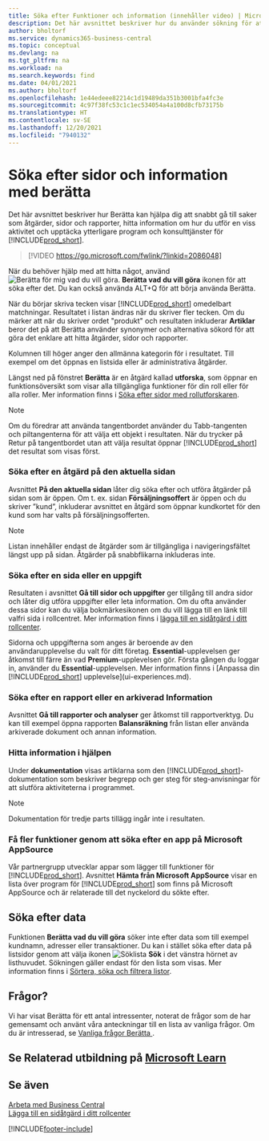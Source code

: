 ```yaml
---
title: Söka efter Funktioner och information (innehåller video) | Microsoft Docs
description: Det här avsnittet beskriver hur du använder sökning för att hitta åtgärder, sidor, rapporter, dokumentation och data, samt andra program och rådgivning.
author: bholtorf
ms.service: dynamics365-business-central
ms.topic: conceptual
ms.devlang: na
ms.tgt_pltfrm: na
ms.workload: na
ms.search.keywords: find
ms.date: 04/01/2021
ms.author: bholtorf
ms.openlocfilehash: 1e44edeee82214c1d19489da351b3001bfa4fc3e
ms.sourcegitcommit: 4c97f38fc53c1c1ec534054a4a100d8cfb73175b
ms.translationtype: HT
ms.contentlocale: sv-SE
ms.lasthandoff: 12/20/2021
ms.locfileid: "7940132"
---
```

# <a name="finding-pages-and-information-with-tell-me"></a>Söka efter sidor och information med berätta  
Det här avsnittet beskriver hur Berätta kan hjälpa dig att snabbt gå till saker som åtgärder, sidor och rapporter, hitta information om hur du utför en viss aktivitet och upptäcka ytterligare program och konsulttjänster för [!INCLUDE[prod_short](includes/prod_short.md)].  


> [!VIDEO https://go.microsoft.com/fwlink/?linkid=2086048]

När du behöver hjälp med att hitta något, använd ![Berätta för mig vad du vill göra.](media/ui-search/search.png "Sök efter sida eller rapport") **Berätta vad du vill göra** ikonen för att söka efter det. Du kan också använda ALT+Q för att börja använda Berätta.

När du börjar skriva tecken visar [!INCLUDE[prod_short](includes/prod_short.md)] omedelbart matchningar. Resultatet i listan ändras när du skriver fler tecken. Om du märker att när du skriver ordet "produkt" och resultaten inkluderar **Artiklar** beror det på att Berätta använder synonymer och alternativa sökord för att göra det enklare att hitta åtgärder, sidor och rapporter.

Kolumnen till höger anger den allmänna kategorin för i resultatet. Till exempel om det öppnas en listsida eller är administrativa åtgärder.  

Längst ned på fönstret **Berätta** är en åtgärd kallad **utforska**, som öppnar en funktionsöversikt som visar alla tillgängliga funktioner för din roll eller för alla roller. Mer information finns i [Söka efter sidor med rollutforskaren](ui-role-explorer.md).

> [!NOTE]  
>   Om du föredrar att använda tangentbordet använder du Tabb-tangenten och piltangenterna för att välja ett objekt i resultaten. När du trycker på Retur på tangentbordet utan att välja resultat öppnar [!INCLUDE[prod_short](includes/prod_short.md)] det resultat som visas först.

### <a name="finding-an-action-on-the-current-page"></a>Söka efter en åtgärd på den aktuella sidan
Avsnittet **På den aktuella sidan** låter dig söka efter och utföra åtgärder på sidan som är öppen. Om t. ex. sidan **Försäljningsoffert** är öppen och du skriver ”kund”, inkluderar avsnittet en åtgärd som öppnar kundkortet för den kund som har valts på försäljningsofferten.

> [!NOTE]  
>   Listan innehåller endast de åtgärder som är tillgängliga i navigeringsfältet längst upp på sidan. Åtgärder på snabbflikarna inkluderas inte.  

### <a name="finding-a-page-or-a-task"></a>Söka efter en sida eller en uppgift
Resultaten i avsnittet **Gå till sidor och uppgifter** ger tillgång till andra sidor och låter dig utföra uppgifter eller leta information. Om du ofta använder dessa sidor kan du välja bokmärkesikonen om du vill lägga till en länk till valfri sida i rollcentret. Mer information finns i [lägga till en sidåtgärd i ditt rollcenter](ui-bookmarks.md).

Sidorna och uppgifterna som anges är beroende av den användarupplevelse du valt för ditt företag. **Essential**-upplevelsen ger åtkomst till färre än vad **Premium**-upplevelsen gör. Första gången du loggar in, använder du **Essential**-upplevelsen. Mer information finns i [Anpassa din [!INCLUDE[prod_short](includes/prod_short.md)] upplevelse](ui-experiences.md).

### <a name="finding-a-report-or-archived-information"></a>Söka efter en rapport eller en arkiverad Information
Avsnittet **Gå till rapporter och analyser** ger åtkomst till rapportverktyg. Du kan till exempel öppna rapporten **Balansräkning** från listan eller använda arkiverade dokument och annan information.  

### <a name="finding-information-in-the-help"></a>Hitta information i hjälpen
Under **dokumentation** visas artiklarna som den [!INCLUDE[prod_short](includes/prod_short.md)]-dokumentation som beskriver begrepp och ger steg för steg-anvisningar för att slutföra aktiviteterna i programmet.    

> [!NOTE]  
> Dokumentation för tredje parts tillägg ingår inte i resultaten.

### <a name="getting-more-functionality-by-finding-an-app-on-microsoft-appsource"></a>Få fler funktioner genom att söka efter en app på Microsoft AppSource
Vår partnergrupp utvecklar appar som lägger till funktioner för [!INCLUDE[prod_short](includes/prod_short.md)]. Avsnittet **Hämta från Microsoft AppSource** visar en lista över program för [!INCLUDE[prod_short](includes/prod_short.md)] som finns på Microsoft AppSource och är relaterade till det nyckelord du sökte efter.

## <a name="searching-for-data"></a>Söka efter data
Funktionen **Berätta vad du vill göra** söker inte efter data som till exempel kundnamn, adresser eller transaktioner. Du kan i stället söka efter data på listsidor genom att välja ikonen ![Söklista](media/ui-search/search-list.png "Ikon för Söklista") **Sök** i det vänstra hörnet av listhuvudet. Sökningen gäller endast för den lista som visas. Mer information finns i [Sörtera, söka och filtrera listor](ui-enter-criteria-filters.md).

## <a name="questions"></a>Frågor?
Vi har visat Berätta för ett antal intressenter, noterat de frågor som de har gemensamt och använt våra anteckningar till en lista av vanliga frågor. Om du är intresserad, se [Vanliga frågor Berätta ](ui-search-faq.md).

## <a name="see-related-training-at-microsoft-learn"></a>Se Relaterad utbildning på [Microsoft Learn](/learn/modules/user-interface-dynamics-365-business-central/index)

## <a name="see-also"></a>Se även
[Arbeta med Business Central](ui-work-product.md)  
[Lägga till en sidåtgärd i ditt rollcenter](ui-bookmarks.md)


[!INCLUDE[footer-include](includes/footer-banner.md)]